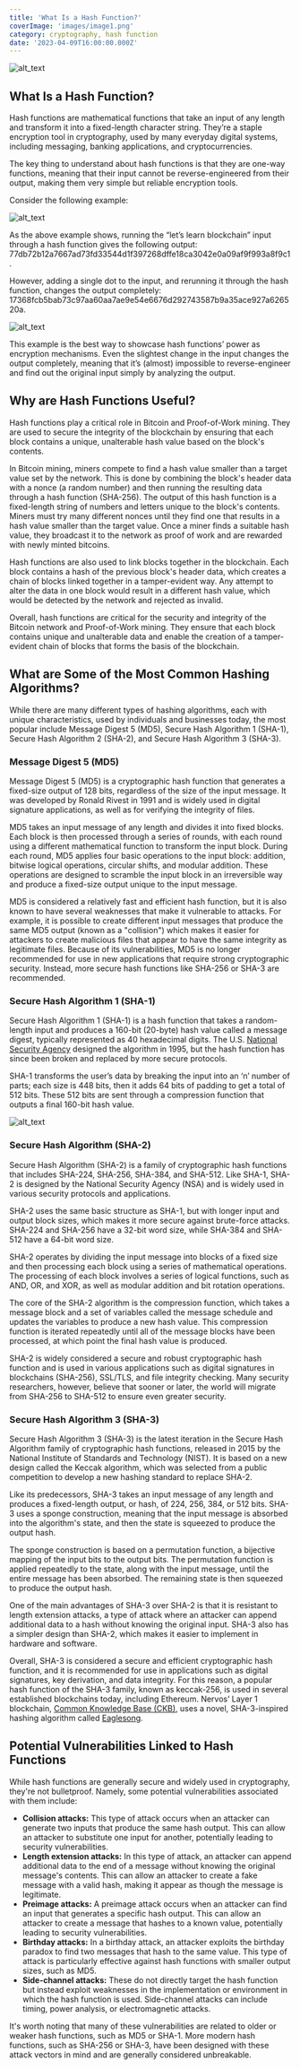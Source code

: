 ```yaml
---
title: 'What Is a Hash Function?'
coverImage: 'images/image1.png'
category: cryptography, hash function
date: '2023-04-09T16:00:00.000Z'
---
```



![alt_text](images/image5.png "image_tooltip")



## What Is a Hash Function?

Hash functions are mathematical functions that take an input of any length and transform it into a fixed-length character string. They’re a staple encryption tool in cryptography, used by many everyday digital systems, including messaging, banking applications, and cryptocurrencies.

The key thing to understand about hash functions is that they are one-way functions, meaning that their input cannot be reverse-engineered from their output, making them very simple but reliable encryption tools.

Consider the following example:


![alt_text](images/image2.png "image_tooltip")


As the above example shows, running the “let’s learn blockchain” input through a hash function gives the following output: 77db72b12a7667ad73fd33544d1f397268dffe18ca3042e0a09af9f993a8f9c1. 

However, adding a single dot to the input, and rerunning it through the hash function, changes the output completely: 17368fcb5bab73c97aa60aa7ae9e54e6676d292743587b9a35ace927a626520a.



![alt_text](images/image3.png "image_tooltip")


This example is the best way to showcase hash functions’ power as encryption mechanisms. Even the slightest change in the input changes the output completely, meaning that it’s (almost) impossible to reverse-engineer and find out the original input simply by analyzing the output.


## Why are Hash Functions Useful?

Hash functions play a critical role in Bitcoin and Proof-of-Work mining. They are used to secure the integrity of the blockchain by ensuring that each block contains a unique, unalterable hash value based on the block's contents.

In Bitcoin mining, miners compete to find a hash value smaller than a target value set by the network. This is done by combining the block's header data with a nonce (a random number) and then running the resulting data through a hash function (SHA-256). The output of this hash function is a fixed-length string of numbers and letters unique to the block's contents. Miners must try many different nonces until they find one that results in a hash value smaller than the target value. Once a miner finds a suitable hash value, they broadcast it to the network as proof of work and are rewarded with newly minted bitcoins.

Hash functions are also used to link blocks together in the blockchain. Each block contains a hash of the previous block's header data, which creates a chain of blocks linked together in a tamper-evident way. Any attempt to alter the data in one block would result in a different hash value, which would be detected by the network and rejected as invalid.

Overall, hash functions are critical for the security and integrity of the Bitcoin network and Proof-of-Work mining. They ensure that each block contains unique and unalterable data and enable the creation of a tamper-evident chain of blocks that forms the basis of the blockchain.


## What are Some of the Most Common Hashing Algorithms?

While there are many different types of hashing algorithms, each with unique characteristics, used by individuals and businesses today, the most popular include Message Digest 5 (MD5), Secure Hash Algorithm 1 (SHA-1), Secure Hash Algorithm 2 (SHA-2), and Secure Hash Algorithm 3 (SHA-3).


### Message Digest 5 (MD5)

Message Digest 5 (MD5) is a cryptographic hash function that generates a fixed-size output of 128 bits, regardless of the size of the input message. It was developed by Ronald Rivest in 1991 and is widely used in digital signature applications, as well as for verifying the integrity of files.

MD5 takes an input message of any length and divides it into fixed blocks. Each block is then processed through a series of rounds, with each round using a different mathematical function to transform the input block. During each round, MD5 applies four basic operations to the input block: addition, bitwise logical operations, circular shifts, and modular addition. These operations are designed to scramble the input block in an irreversible way and produce a fixed-size output unique to the input message.

MD5 is considered a relatively fast and efficient hash function, but it is also known to have several weaknesses that make it vulnerable to attacks. For example, it is possible to create different input messages that produce the same MD5 output (known as a "collision") which makes it easier for attackers to create malicious files that appear to have the same integrity as legitimate files. Because of its vulnerabilities, MD5 is no longer recommended for use in new applications that require strong cryptographic security. Instead, more secure hash functions like SHA-256 or SHA-3 are recommended.


### Secure Hash Algorithm 1 (SHA-1)

Secure Hash Algorithm 1 (SHA-1) is a hash function that takes a random-length input and produces a 160-bit (20-byte) hash value called a message digest, typically represented as 40 hexadecimal digits. The U.S. [National Security Agency](https://en.wikipedia.org/wiki/National_Security_Agency) designed the algorithm in 1995, but the hash function has since been broken and replaced by more secure protocols.

SHA-1 transforms the user’s data by breaking the input into an ‘n’ number of parts; each size is 448 bits, then it adds 64 bits of padding to get a total of 512 bits. These 512 bits are sent through a compression function that outputs a final 160-bit hash value.



![alt_text](images/image4.png "image_tooltip")



### Secure Hash Algorithm (SHA-2)

Secure Hash Algorithm (SHA-2) is a family of cryptographic hash functions that includes SHA-224, SHA-256, SHA-384, and SHA-512. Like SHA-1, SHA-2 is designed by the National Security Agency (NSA) and is widely used in various security protocols and applications.

SHA-2 uses the same basic structure as SHA-1, but with longer input and output block sizes, which makes it more secure against brute-force attacks. SHA-224 and SHA-256 have a 32-bit word size, while SHA-384 and SHA-512 have a 64-bit word size.

SHA-2 operates by dividing the input message into blocks of a fixed size and then processing each block using a series of mathematical operations. The processing of each block involves a series of logical functions, such as AND, OR, and XOR, as well as modular addition and bit rotation operations.

The core of the SHA-2 algorithm is the compression function, which takes a message block and a set of variables called the message schedule and updates the variables to produce a new hash value. This compression function is iterated repeatedly until all of the message blocks have been processed, at which point the final hash value is produced.

SHA-2 is widely considered a secure and robust cryptographic hash function and is used in various applications such as digital signatures in blockchains (SHA-256), SSL/TLS, and file integrity checking. Many security researchers, however, believe that sooner or later, the world will migrate from SHA-256 to SHA-512 to ensure even greater security.


### Secure Hash Algorithm 3 (SHA-3)

Secure Hash Algorithm 3 (SHA-3) is the latest iteration in the Secure Hash Algorithm family of cryptographic hash functions, released in 2015 by the National Institute of Standards and Technology (NIST). It is based on a new design called the Keccak algorithm, which was selected from a public competition to develop a new hashing standard to replace SHA-2.

Like its predecessors, SHA-3 takes an input message of any length and produces a fixed-length output, or hash, of 224, 256, 384, or 512 bits. SHA-3 uses a sponge construction, meaning that the input message is absorbed into the algorithm's state, and then the state is squeezed to produce the output hash.

The sponge construction is based on a permutation function, a bijective mapping of the input bits to the output bits. The permutation function is applied repeatedly to the state, along with the input message, until the entire message has been absorbed. The remaining state is then squeezed to produce the output hash.

One of the main advantages of SHA-3 over SHA-2 is that it is resistant to length extension attacks, a type of attack where an attacker can append additional data to a hash without knowing the original input. SHA-3 also has a simpler design than SHA-2, which makes it easier to implement in hardware and software.

Overall, SHA-3 is considered a secure and efficient cryptographic hash function, and it is recommended for use in applications such as digital signatures, key derivation, and data integrity. For this reason, a popular hash function of the SHA-3 family, known as keccak-256, is used in several established blockchains today, including Ethereum. Nervos’ Layer 1 blockchain, [Common Knowledge Base (CKB)](https://medium.com/nervosnetwork/nervos-ckb-in-a-nutshell-7a4ac8f99e0e), uses a novel, SHA-3-inspired hashing algorithm called [Eaglesong](https://medium.com/nervosnetwork/the-proof-of-work-function-of-nervos-ckb-3cc8364464d9).


## Potential Vulnerabilities Linked to Hash Functions

While hash functions are generally secure and widely used in cryptography, they're not bulletproof. Namely, some potential vulnerabilities associated with them include: 



* **Collision attacks:** This type of attack occurs when an attacker can generate two inputs that produce the same hash output. This can allow an attacker to substitute one input for another, potentially leading to security vulnerabilities.
* **Length extension attacks:** In this type of attack, an attacker can append additional data to the end of a message without knowing the original message's contents. This can allow an attacker to create a fake message with a valid hash, making it appear as though the message is legitimate.
* **Preimage attacks:** A preimage attack occurs when an attacker can find an input that generates a specific hash output. This can allow an attacker to create a message that hashes to a known value, potentially leading to security vulnerabilities.
* **Birthday attacks:** In a birthday attack, an attacker exploits the birthday paradox to find two messages that hash to the same value. This type of attack is particularly effective against hash functions with smaller output sizes, such as MD5.
* **Side-channel attacks:** These do not directly target the hash function but instead exploit weaknesses in the implementation or environment in which the hash function is used. Side-channel attacks can include timing, power analysis, or electromagnetic attacks.

It's worth noting that many of these vulnerabilities are related to older or weaker hash functions, such as MD5 or SHA-1. More modern hash functions, such as SHA-256 or SHA-3, have been designed with these attack vectors in mind and are generally considered unbreakable.
